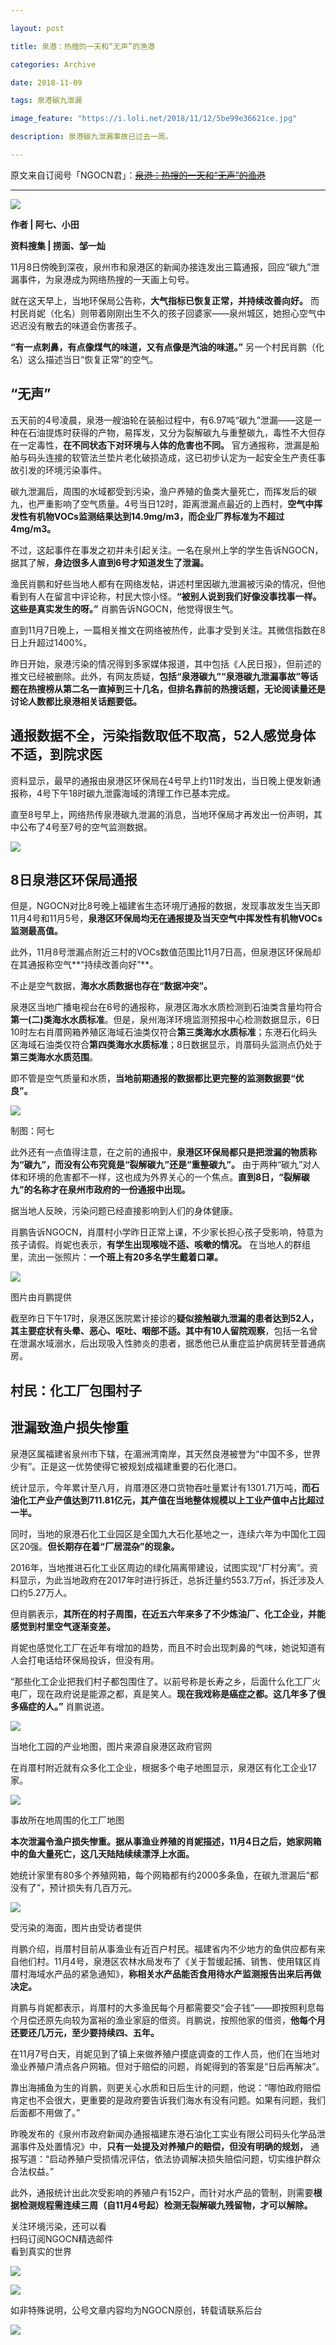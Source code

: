 ```yaml
---

layout: post

title: 泉港：热搜的一天和“无声”的渔港

categories: Archive

date: 2018-11-09

tags: 泉港碳九泄漏

image_feature: "https://i.loli.net/2018/11/12/5be99e36621ce.jpg"

description: 泉港碳九泄漏事故已过去一周。

---
```


原文来自订阅号「NGOCN君」：~~[泉港：热搜的一天和“无声”的渔港](https://mp.weixin.qq.com/s/-7VxGqC8JSCFdOrm_NmClg)~~

---

![](https://i.loli.net/2018/11/12/5be99e08b35c6.jpg)

**作者 \| 阿七、小田**

**资料搜集 \| 捞面、邹一灿**

11月8日傍晚到深夜，泉州市和泉港区的新闻办接连发出三篇通报，回应“碳九”泄漏事件，为泉港成为网络热搜的一天画上句号。

就在这天早上，当地环保局公告称，**大气指标已恢复正常，并持续改善向好。** 而村民肖妮（化名）则带着刚刚出生不久的孩子回婆家——泉州城区，她担心空气中迟迟没有散去的味道会伤害孩子。

**“有一点刺鼻，有点像煤气的味道，又有点像是汽油的味道。”** 另一个村民肖鹏（化名）这么描述当日“恢复正常”的空气。

## “无声”

五天前的4号凌晨，泉港一艘油轮在装船过程中，有6.97吨“碳九”泄漏——这是一种在石油提炼时获得的产物，易挥发，又分为裂解碳九与重整碳九，毒性不大但存在一定毒性，**在不同状态下对环境与人体的危害也不同。** 官方通报称，泄漏是船舶与码头连接的软管法兰垫片老化破损造成，这已初步认定为一起安全生产责任事故引发的环境污染事件。

碳九泄漏后，周围的水域都受到污染，渔户养殖的鱼类大量死亡，而挥发后的碳九，也严重影响了空气质量。4号当日12时，距离泄漏点最近的上西村，**空气中挥发性有机物VOCs监测结果达到14.9mg/m3，而企业厂界标准为不超过4mg/m3。**

不过，这起事件在事发之初并未引起关注。一名在泉州上学的学生告诉NGOCN，据其了解，**身边很多人直到6号才知道发生了泄漏。**

渔民肖鹏和好些当地人都有在网络发帖，讲述村里因碳九泄漏被污染的情况，但他看到有人在留言中评论称，村民大惊小怪。**“被别人说到我们好像没事找事一样。这些是真实发生的呀。”** 肖鹏告诉NGOCN，他觉得很生气。

直到11月7日晚上，一篇相关推文在网络被热传，此事才受到关注。其微信指数在8日上升超过1400%。

昨日开始，泉港污染的情况得到多家媒体报道，其中包括《人民日报》，但前述的推文已经被删除。此外，有网友质疑，**包括“泉港碳九”“泉港碳九泄漏事故”等话题在热搜榜从第二名一直掉到三十几名，但排名靠前的热搜话题，无论阅读量还是讨论人数都比泉港相关话题要低。**

## 通报数据不全，污染指数取低不取高，52人感觉身体不适，到院求医

资料显示，最早的通报由泉港区环保局在4号早上约11时发出，当日晚上便发新通报称，4号下午18时碳九泄露海域的清理工作已基本完成。

直至8号早上，网络热传泉港碳九泄漏的消息，当地环保局才再发出一份声明，其中公布了4号至7号的空气监测数据。

![](https://i.loli.net/2018/11/12/5be99e0e2cdaa.jpg)

## 8日泉港区环保局通报

但是，NGOCN对比8号晚上福建省生态环境厅通报的数据，发现事故发生当天即11月4号和11月5号，**泉港区环保局均无在通报提及当天空气中挥发性有机物VOCs监测最高值。**

此外，11月8号泄漏点附近三村的VOCs数值范围比11月7日高，但泉港区环保局却在其通报称空气**“持续改善向好”**。

不止是空气数据，**海水水质数据也存在“数据冲突”。**

泉港区当地广播电视台在6号的通报称，泉港区海水水质检测到石油类含量均符合**第一(二)类海水水质标准**。但是，泉州海洋环境监测预报中心检测数据显示，6日10时左右肖厝网箱养殖区海域石油类仅符合**第三类海水水质标准**；东港石化码头区海域石油类仅符合**第四类海水水质标准**；8日数据显示，肖厝码头监测点仍处于**第三类海水水质范围**。

即不管是空气质量和水质，**当地前期通报的数据都比更完整的监测数据要“优良”。**

![](https://i.loli.net/2018/11/12/5be99e1594ae0.jpg)

<figcaption>制图：阿七</figcaption>

此外还有一点值得注意，在之前的通报中，**泉港区环保局都只是把泄漏的物质称为“碳九”，而没有公布究竟是“裂解碳九”还是“重整碳九”。** 由于两种“碳九”对人体和环境的危害都不一样，这也成为外界关心的一个焦点。**直到8日，“裂解碳九”的名称才在泉州市政府的一份通报中出现。**

据当地人反映，污染问题已经直接影响到人们的身体健康。

肖鹏告诉NGOCN，肖厝村小学昨日正常上课，不少家长担心孩子受影响，特意为孩子请假。肖妮也表示，**有学生出现喉咙不适、咳嗽的情况。** 在当地人的群组里，流出一张照片：**一个班上有20多名学生戴着口罩。**

![](https://i.loli.net/2018/11/12/5be99e2256732.jpg)

<figcaption>图片由肖鹏提供</figcaption>

截至昨日下午17时，泉港区医院累计接诊的**疑似接触碳九泄漏的患者达到52人，其主要症状有头晕、恶心、呕吐、咽部不适。其中有10人留院观察**，包括一名曾在泄漏水域溺水，后出现吸入性肺炎的患者，据悉他已从重症监护病房转至普通病房。

## 村民：化工厂包围村子

## 泄漏致渔户损失惨重

泉港区属福建省泉州市下辖，在湄洲湾南岸，其天然良港被誉为“中国不多，世界少有”。正是这一优势使得它被规划成福建重要的石化港口。

统计显示，今年累计至八月，肖厝港区港口货物吞吐量累计有1301.71万吨，**而石油化工产业产值达到711.81亿元，其产值在当地整体规模以上工业产值中占比超过一半。**

同时，当地的泉港石化工业园区是全国九大石化基地之一，连续六年为中国化工园区20强。**但长期存在着“厂居混杂”的现象。**

2016年，当地推进石化工业区周边的绿化隔离带建设，试图实现“厂村分离”。资料显示，为此当地政府在2017年时进行拆迁，总拆迁量约553.7万㎡，拆迁涉及人口约5.27万人。

但肖鹏表示，**其所在的村子周围，在近五六年来多了不少炼油厂、化工企业，并能感觉到村里空气逐渐变差。**

肖妮也感觉化工厂在近年有增加的趋势，而且不时会出现刺鼻的气味，她说知道有人会打电话给环保局投诉，但没有用。

“那些化工企业把我们村子都包围住了。以前号称是长寿之乡，后面什么化工厂火电厂，现在政府说是能源之都，真是笑人。**现在我戏称是癌症之都。这几年多了很多癌症的人。”** 肖鹏说道。

![](https://i.loli.net/2018/11/12/5be99e2b82b39.jpg)

<figcaption>当地化工园的产业地图，图片来源自泉港区政府官网</figcaption>

在肖厝村附近就有众多化工企业，根据多个电子地图显示，泉港区有化工企业17家。

![](https://i.loli.net/2018/11/12/5be99e36621ce.jpg)

<figcaption>事故所在地周围的化工厂地图</figcaption>

**本次泄漏令渔户损失惨重。据从事渔业养殖的肖妮描述，11月4日之后，她家网箱中的鱼大量死亡，这几天陆陆续续漂浮上水面。**

她统计家里有80多个养殖网箱，每个网箱都有约2000多条鱼，在碳九泄漏后“都没有了”，预计损失有几百万元。

![](https://i.loli.net/2018/11/12/5be99e423af66.jpg)

<figcaption>受污染的海面，图片由受访者提供</figcaption>

肖鹏介绍，肖厝村目前从事渔业有近百户村民。福建省内不少地方的鱼供应都有来自他们村。11月4号，泉港区农林水局发布了《关于暂缓起捕、销售、使用辖区肖厝村海域水产品的紧急通知》，**称相关水产品能否食用待水产监测报告出来后再做决定。**

肖鹏与肖妮都表示，肖厝村的大多渔民每个月都需要交“会子钱”——即按照利息每个月偿还原先向较为富裕的渔业家庭的借资。肖鹏说，按照他家的借资，**他每个月还要还几万元，至少要持续四、五年。**

在11月7号白天，肖妮见到了镇上来做养殖户摸底调查的工作人员，他们在当地对渔业养殖户清点各户网箱。但对于赔偿的问题，肖妮得到的答案是“日后再解决”。

靠出海捕鱼为生的肖鹏，则更关心水质和日后生计的问题，他说：“哪怕政府赔偿肯定也不会很大，更重要的是政府要告诉我们海水有没有问题。如果有问题，我们后面都不用做了。”

昨晚发布的《泉州市政府新闻办通报福建东港石油化工实业有限公司码头化学品泄漏事件及处置情况》中，**只有一处提及对养殖户的赔偿，但没有明确的规划，** 通报写道：“启动养殖户受损情况评估，依法协调解决损失赔偿问题，切实维护群众合法权益。”

此外，通报统计出此次受影响的养殖户有152户，而针对水产品的管制，则需要**根据检测规程需连续三周（自11月4号起）检测无裂解碳九残留物，才可以解除。**

<figcaption>
关注环境污染，还可以看<br>
扫码订阅NGOCN精选邮件<br>
看到真实的世界
</figcaption>

![](https://i.loli.net/2018/11/12/5be99e43b13c7.jpg)

![](https://i.loli.net/2018/11/12/5be99e44da983.jpg)

<figcaption>如非特殊说明，公号文章内容均为NGOCN原创，转载请联系后台</figcaption>

[![](https://i.loli.net/2018/11/12/5be99e470792d.jpg)](https://archive.fo/ebsqg/197e1596b44ec8034e38d1d62d5faff48e7a778d)
